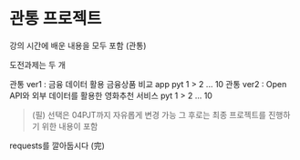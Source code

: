 # 관통 프로젝트

강의 시간에 배운 내용을 모두 포함 (관통)

도전과제는 두 개

관통 ver1 : 금융 데이터 활용 금융상품 비교 app
pyt 1 > 2 ... 10 
관통 ver2 : Open API와 외부 데이터를 활용한 영화추천 서비스
pyt 1 > 2 ... 10 

> (필)
> 선택은 04PJT까지 자유롭게 변경 가능
> 그 후로는 최종 프로젝트를 진행하기 위한 내용이 포함 


requests를 깔아둡시다 (完)